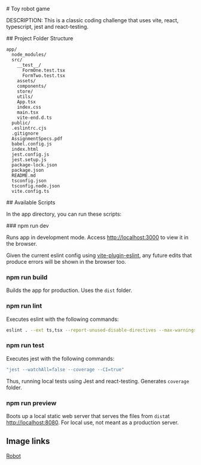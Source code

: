 # Toy robot game

DESCRIPTION: This is a classic coding challenge that uses vite, react, typescript, jest and react-testing.

## Project Folder Structure

```
app/
  node_modules/
  src/
    __test__/
      FormOne.test.tsx
      FormTwo.test.tsx
    assets/
    components/
    store/
    utils/
    App.tsx
    index.css
    main.tsx
    vite-end.d.ts
  public/
  .eslintrc.cjs
  .gitignore
  AssignmentSpecs.pdf
  babel.config.js
  index.html
  jest.config.js
  jest.setup.js
  package-lock.json
  package.json
  README.md
  tsconfig.json
  tsconfig.node.json
  vite.config.ts
```

## Available Scripts

In the app directory, you can run these scripts:

### npm run dev

Runs app in development mode.
Access [http://localhost:3000](http://localhost:3000) to view it in the browser.

Given the current eslint config using [vite-plugin-eslint](https://www.npmjs.com/package/vite-plugin-eslint), any future edits that produce errors will be shown in the browser too.

### npm run build

Builds the app for production.
Uses the `dist` folder.

### npm run lint

Executes eslint with the following commands:

```sh
eslint . --ext ts,tsx --report-unused-disable-directives --max-warnings 0
```

### npm run test

Executes jest with the following commands:

```sh
"jest --watchAll=false --coverage --CI=true"
```

Thus, running local tests using Jest and react-testing. Generates `coverage` folder.

### npm run preview

Boots up a local static web server that serves the files from `dist`at [http://localhost:8080](http://localhost:8080).
For local use, not meant as a production server.

## Image links

[Robot](https://www.svgrepo.com/svg/21117/robot)
